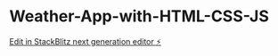 # Weather-App-with-HTML-CSS-JS

[Edit in StackBlitz next generation editor ⚡️](https://stackblitz.com/~/github.com/Michelle600/Weather-App-with-HTML-CSS-JS)